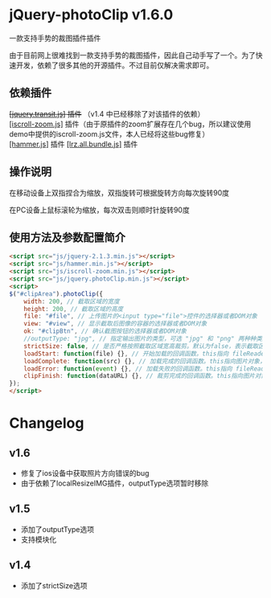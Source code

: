 ﻿# jQuery-photoClip v1.6.0
一款支持手势的裁图插件插件

由于目前网上很难找到一款支持手势的裁图插件，因此自己动手写了一个。为了快速开发，依赖了很多其他的开源插件。不过目前仅解决需求即可。

## 依赖插件

<del>[[jquery.transit.js]](https://github.com/rstacruz/jquery.transit) 插件</del> （v1.4 中已经移除了对该插件的依赖）<br>
[[iscroll-zoom.js]](https://github.com/cubiq/iscroll) 插件（由于原插件的zoom扩展存在几个bug，所以建议使用demo中提供的iscroll-zoom.js文件，本人已经将这些bug修复）<br>
[[hammer.js]](https://github.com/hammerjs/hammer.js) 插件
[[lrz.all.bundle.js]](https://github.com/think2011/localResizeIMG) 插件

## 操作说明

在移动设备上双指捏合为缩放，双指旋转可根据旋转方向每次旋转90度

在PC设备上鼠标滚轮为缩放，每次双击则顺时针旋转90度

## 使用方法及参数配置简介

```html
<script src="js/jquery-2.1.3.min.js"></script>
<script src="js/hammer.min.js"></script>
<script src="js/iscroll-zoom.min.js"></script>
<script src="js/jquery.photoClip.min.js"></script>
<script>
$("#clipArea").photoClip({
	width: 200, // 截取区域的宽度
	height: 200, // 截取区域的高度
	file: "#file", // 上传图片的<input type="file">控件的选择器或者DOM对象
	view: "#view", // 显示截取后图像的容器的选择器或者DOM对象
	ok: "#clipBtn", // 确认截图按钮的选择器或者DOM对象
	//outputType: "jpg", // 指定输出图片的类型，可选 "jpg" 和 "png" 两种种类型，默认为 "jpg"
	strictSize: false, // 是否严格按照截取区域宽高裁剪。默认为false，表示截取区域宽高仅用于约束宽高比例。如果设置为true，则表示截取出的图像宽高严格按照截取区域宽高输出
	loadStart: function(file) {}, // 开始加载的回调函数。this指向 fileReader 对象，并将正在加载的 file 对象作为参数传入
	loadComplete: function(src) {}, // 加载完成的回调函数。this指向图片对象，并将图片地址作为参数传入
	loadError: function(event) {}, // 加载失败的回调函数。this指向 fileReader 对象，并将错误事件的 event 对象作为参数传入
	clipFinish: function(dataURL) {}, // 裁剪完成的回调函数。this指向图片对象，会将裁剪出的图像数据DataURL作为参数传入
});
</script>
```

# Changelog

## v1.6
* 修复了ios设备中获取照片方向错误的bug
* 由于依赖了localResizeIMG插件，outputType选项暂时移除

## v1.5
* 添加了outputType选项
* 支持模块化

## v1.4
* 添加了strictSize选项